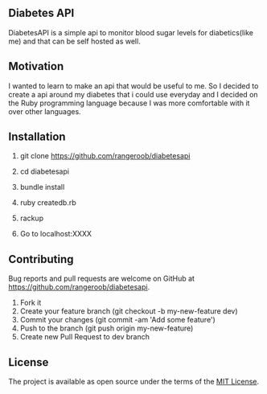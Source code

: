 ## Diabetes API

DiabetesAPI is a simple api to monitor blood sugar levels for diabetics(like me) and that can be self hosted as well.

## Motivation

I wanted to learn to make an api that would be useful to me. So I decided to create a api around my diabetes that i could use everyday and I decided on the Ruby programming language because I was more comfortable with it over other languages.

## Installation

1. git clone https://github.com/rangeroob/diabetesapi

2. cd diabetesapi

3. bundle install

4. ruby createdb.rb

5. rackup

6. Go to localhost:XXXX

## Contributing

Bug reports and pull requests are welcome on GitHub at https://github.com/rangeroob/diabetesapi.

1. Fork it
2. Create your feature branch (git checkout -b my-new-feature dev)
3. Commit your changes (git commit -am 'Add some feature')
4. Push to the branch (git push origin my-new-feature)
5. Create new Pull Request to dev branch


## License

The project is available as open source under the terms of the [MIT License](http://opensource.org/licenses/MIT).




